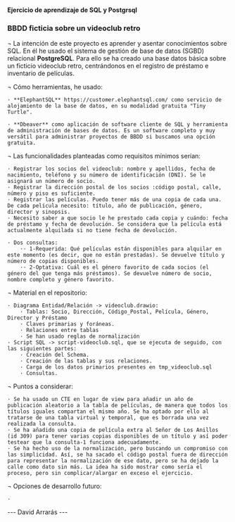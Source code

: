 
#### Ejercicio de aprendizaje de SQL y Postgrsql  ####
### BBDD ficticia sobre un videoclub retro ###


¬ La intención de este proyecto es aprender y asentar conocimientos sobre SQL. En él he usado el sistema de gestión de base de datos (SGBD) relacional **PostgreSQL**. Para ello se ha creado una base datos básica sobre un ficticio videoclub retro, centrándonos en el registro de préstamo e inventario de películas.

¬ Cómo herramientas, he usado:
    
    · **ElephantSQL** https://customer.elephantsql.com/ como servicio de alojamiento de la base de datos, en su modalidad gratuita "Tiny Turtle".

    · **Dbeaver** como aplicación de software cliente de SQL y herramienta de administración de bases de datos. Es un software completo y muy versátil para administrar proyectos de BBDD si buscamos una opción gratuita.

¬ Las funcionalidades planteadas como requisitos mínimos serían:

    · Registrar los socios del videoclub: nombre y apellidos, fecha de nacimiento, teléfono y su número de identificación (DNI). Se le asignará un número de socio.
    · Registrar la dirección postal de los socios :código postal, calle, número y piso es suficiente. 
    · Registrar las películas. Puedo tener más de una copia de cada una. De cada película necesito: título, año de publicación, género, director y sinopsis.
    · Necesito saber a que socio le he prestado cada copia y cuándo: fecha de préstamo y fecha de devolución. Se considera que la película está actualmente alquilada si no tiene fecha de devolución.

    · Dos consultas:
        ·· 1-Requerida: Qué películas están disponibles para alquilar en este momento (es decir, que no están prestadas). Se devuelve título y número de copias disponibles.
        ·· 2-Optativa: Cuál es el género favorito de cada socios (el género del que tenga más préstamos). Se devuelve número de socio, nombre completo y género favorito.

¬ Material en el repositorio:

    · Diagrama Entidad/Relación -> videoclub.drawio:
        · Tablas: Socio, Dirección, Código_Postal, Película, Género, Director y Préstamo
        · Claves primarias y foráneas.
        · Relaciones entre tablas
        · Se han usado reglas de normalización
    · Script SQL -> script-videoclub.sql, que se ejecuta de seguido, con las siguientes partes:
        · Creación del Schema.
        · Creación de las tablas y sus relaciones.
        · Carga de los datos primarios presentes en tmp_videoclub.sql
        · Consultas.
    

¬ Puntos a considerar:

    · Se ha usado un CTE en lugar de view para añadir un año de publicación aleatorio a la tabla de películas, de manera que todos los títulos iguales compartan el mismo año. Se ha optado por ello al tratarse de una tabla virtual y temporal, que es borrada una vez realizada la consulta.
    · Se ha añadido una copia de película extra al Señor de Los Anillos (id 309) para tener varias copias disponibles de un título y así poder testear que la consulta-1 funciona adecuadamente.
    · Se ha hecho uso de la normalización, pero buscando un compromiso con las simplicidad. Así, se ha sacado el código postal fuera de dirección para representar la normalización de ese dato, pero se ha dejado la calle como dato sin más. La idea ha sido mostrar como sería el proceso, pero sin complicar/alargar en exceso el ejercicio.

¬ Opciones de desarrollo futuro:

    · 


--- David Arrarás ---




